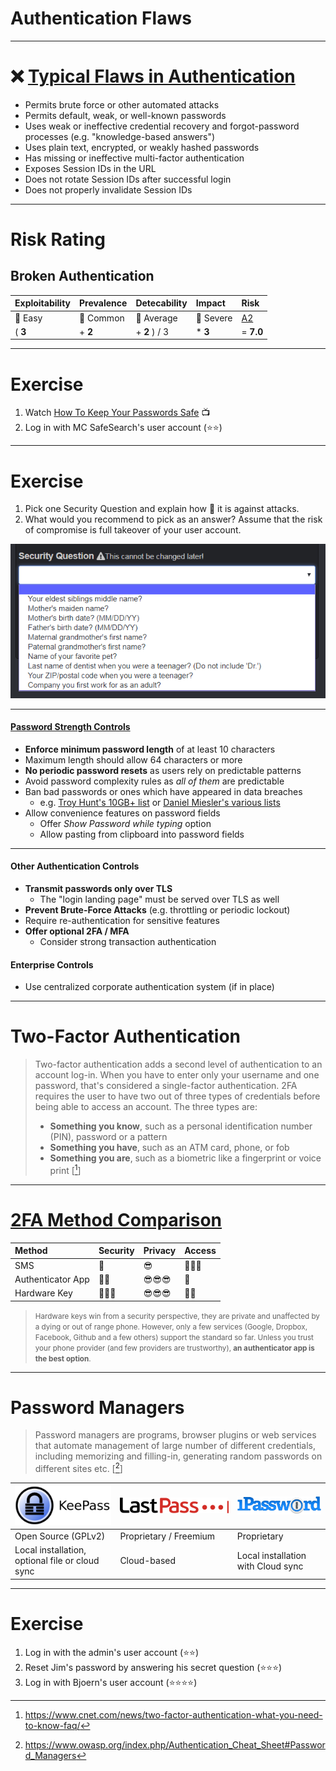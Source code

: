 <!-- $size: 16:9 -->

<!-- page_number: true -->

<!-- footer: Copyright (c) by Bjoern Kimminich | Licensed under CC-BY-SA 4.0 -->

# Authentication Flaws

---

<!-- *footer: -->

# :x: [Typical Flaws in Authentication](https://www.owasp.org/index.php/Top_10-2017_A2-Broken_Authentication)

* Permits brute force or other automated attacks
* Permits default, weak, or well-known passwords
* Uses weak or ineffective credential recovery and forgot-password processes (e.g. "knowledge-based answers")
* Uses plain text, encrypted, or weakly hashed passwords
* Has missing or ineffective multi-factor authentication
* Exposes Session IDs in the URL
* Does not rotate Session IDs after successful login
* Does not properly invalidate Session IDs

---

# Risk Rating

## Broken Authentication

| Exploitability    | Prevalence                    | Detecability                   | Impact              | Risk                                                                       |
|:------------------|:------------------------------|:-------------------------------|:--------------------|:---------------------------------------------------------------------------|
| :red_circle: Easy | :large_orange_diamond: Common | :large_orange_diamond: Average | :red_circle: Severe | [A2](https://www.owasp.org/index.php/Top_10-2017_A2-Broken_Authentication) |
| ( **3**           | + **2**                       | + **2** ) / 3                  | * **3**             | = **7.0**                                                                  |

---

# Exercise

1. Watch [How To Keep Your Passwords Safe](https://www.facebook.com/CollegeHumor/videos/10155483807197807/) :tv:
2. Log in with MC SafeSearch's user account (:star::star:)

---

<!-- *footer: -->

# Exercise

1. Pick one Security Question and explain how :muscle: it is against attacks.
2. What would you recommend to pick as an answer? Assume that the risk of compromise is full takeover of your user account.

![Security Questions](images/02-04-authentication_flaws/secret_questions.png)

---

<!-- *footer: -->

#### [Password Strength Controls](https://pages.nist.gov/800-63-3/sp800-63-3.html)

* **Enforce minimum password length** of at least 10 characters
* Maximum length should allow 64 characters or more
* **No periodic password resets** as users rely on predictable patterns
* Avoid password complexity rules as _all of them_ are predictable
* Ban bad passwords or ones which have appeared in data breaches
  * e.g. [Troy Hunt's 10GB+ list](https://haveibeenpwned.com/Passwords) or [Daniel Miesler's various lists](https://github.com/danielmiessler/SecLists/tree/master/Passwords)  
* Allow convenience features on password fields
  * Offer _Show Password while typing_ option
  * Allow pasting from clipboard into password fields

---

#### Other Authentication Controls

* **Transmit passwords only over TLS**
  * The "login landing page" must be served over TLS as well
* **Prevent Brute-Force Attacks** (e.g. throttling or periodic lockout)
* Require re-authentication for sensitive features
* **Offer optional 2FA / MFA**
  * Consider strong transaction authentication

#### Enterprise Controls

* Use centralized corporate authentication system (if in place)

---

# Two-Factor Authentication

> Two-factor authentication adds a second level of authentication to an account log-in. When you have to enter only your username and one password, that's considered a single-factor authentication. 2FA requires the user to have two out of three types of credentials before being able to access an account. The three types are:
>
> * **Something you know**, such as a personal identification number (PIN), password or a pattern
> * **Something you have**, such as an ATM card, phone, or fob
> * **Something you are**, such as a biometric like a fingerprint or voice print \[[^1]\]

[^1]: https://www.cnet.com/news/two-factor-authentication-what-you-need-to-know-faq/

---

# [2FA Method Comparison](https://www.expressvpn.com/blog/best-two-factor-authentication)

| Method            | Security        | Privacy                              | Access             |
|:------------------|:----------------|:-------------------------------------|:-------------------|
| SMS               | :key:           | :sunglasses:                         | :door::door::door: |
| Authenticator App | :key::key:      | :sunglasses::sunglasses::sunglasses: | :door:             |
| Hardware Key      | :key::key::key: | :sunglasses::sunglasses::sunglasses: | :door::door:       |

> <small>Hardware keys win from a security perspective, they are private and unaffected by a dying or out of range phone. However, only a few services (Google, Dropbox, Facebook, Github and a few others) support the standard so far. Unless you trust your phone provider (and few providers are trustworthy), **an authenticator app is the best option**.</small>

---

<!-- *footer: -->

# Password Managers

> Password managers are programs, browser plugins or web services that automate management of large number of different credentials, including memorizing and filling-in, generating random passwords on different sites etc. \[[^2]\]

| [![KeePass Logo](images/02-04-authentication_flaws/keepass_322x132.png)](https://keepass.info/) | [![LastPass Logo](images/02-04-authentication_flaws/LastPass-Logo-Color.png)](https://www.lastpass.com) | [![1Password Logo](images/02-04-authentication_flaws/1password-logo-awesome%402x.png)](https://1password.com/) |
|:------------------------------------------------------------------------------------------------|:--------------------------------------------------------------------------------------------------------|:---------------------------------------------------------------------------------------------------------------|
| Open Source (GPLv2)                                                                             | Proprietary / Freemium                                                                                  | Proprietary                                                                                                    |
| Local installation, optional file or cloud sync                                                 | Cloud-based                                                                                             | Local installation with Cloud sync                                                                             |

[^2]: https://www.owasp.org/index.php/Authentication_Cheat_Sheet#Password_Managers

---

# Exercise

1. Log in with the admin's user account (:star::star:)
2. Reset Jim's password by answering his secret question (:star::star::star:)
3. Log in with Bjoern's user account (:star::star::star::star:)
